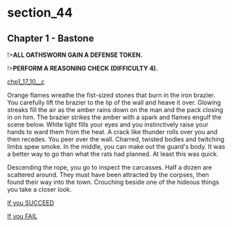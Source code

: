 
# section_44

## Chapter 1 - Bastone

!>**ALL OATHSWORN GAIN A DEFENSE TOKEN.**  

!>**PERFORM A REASONING CHECK (DIFFICULTY 4).**  

[chp1_17_10__c](../../decomp/app/src/main/res/raw/chp1_17_10__c.mp3 ':include :type=audio')

Orange flames wreathe the fist-sized stones that burn in the iron brazier. You carefully lift the brazier to the lip of the wall and heave it over. Glowing streaks fill the air as the amber rains down on the man and the pack closing in on him. The brazier strikes the amber with a spark and flames engulf the scene below. White light fills your eyes and you instinctively raise your hands to ward them from the heat. A crack like thunder rolls over you and then recedes. You peer over the wall. Charred, twisted bodies and twitching limbs spew smoke. In the middle, you can make out the guard's body. It was a better way to go than what the rats had planned. At least this was quick.

Descending the rope, you go to inspect the carcasses. Half a dozen are scattered around. They must have been attracted by the corpses, then found their way into the town. Crouching beside one of the hideous things you take a closer look.

[If you SUCCEED](output/chapter1/section_47.md)

[If you FAIL](output/chapter1/section_48.md)


